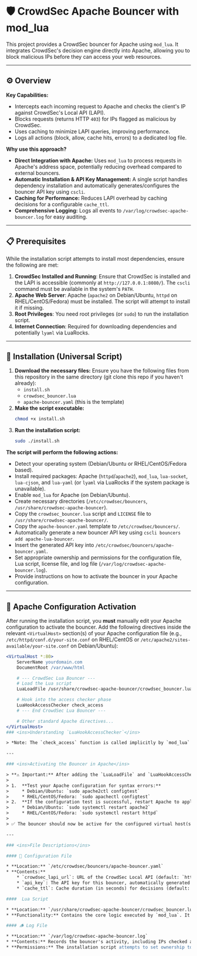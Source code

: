 # 🛡️ CrowdSec Apache Bouncer with mod_lua

This project provides a CrowdSec bouncer for Apache using `mod_lua`. It integrates CrowdSec's decision engine directly into Apache, allowing you to block malicious IPs before they can access your web resources.

---

## ⚙️ Overview

**Key Capabilities:**

* Intercepts each incoming request to Apache and checks the client's IP against CrowdSec's Local API (LAPI).
* Blocks requests (returns HTTP `403`) for IPs flagged as malicious by CrowdSec.
* Uses caching to minimize LAPI queries, improving performance.
* Logs all actions (block, allow, cache hits, errors) to a dedicated log file.

**Why use this approach?**

* **Direct Integration with Apache:** Uses `mod_lua` to process requests in Apache's address space, potentially reducing overhead compared to external bouncers.
* **Automatic Installation & API Key Management:** A single script handles dependency installation and automatically generates/configures the bouncer API key using `cscli`.
* **Caching for Performance:** Reduces LAPI overhead by caching decisions for a configurable `cache_ttl`.
* **Comprehensive Logging:** Logs all events to `/var/log/crowdsec-apache-bouncer.log` for easy auditing.

---

## 📋 Prerequisites

While the installation script attempts to install most dependencies, ensure the following are met:

1.  **CrowdSec Installed and Running**:
    Ensure that CrowdSec is installed and the LAPI is accessible (commonly at `http://127.0.0.1:8080/`). The `cscli` command must be available in the system's `PATH`.
2.  **Apache Web Server**:
    Apache (`apache2` on Debian/Ubuntu, `httpd` on RHEL/CentOS/Fedora) must be installed. The script will attempt to install it if missing.
3.  **Root Privileges**:
    You need root privileges (or `sudo`) to run the installation script.
4.  **Internet Connection**:
    Required for downloading dependencies and potentially `lyaml` via LuaRocks.

---

## 🚀 Installation (Universal Script)

1.  **Download the necessary files:**
    Ensure you have the following files from this repository in the same directory (git clone this repo if you haven't already):
    * `install.sh`
    * `crowdsec_bouncer.lua`
    * `apache-bouncer.yaml` (this is the template)
2.  **Make the script executable:**
    ```bash
    chmod +x install.sh
    ```
3.  **Run the installation script:**
    ```bash
    sudo ./install.sh
    ```

**The script will perform the following actions:**

* Detect your operating system (Debian/Ubuntu or RHEL/CentOS/Fedora based).
* Install required packages: Apache (`httpd`/`apache2`), `mod_lua`, `lua-socket`, `lua-cjson`, and `lua-yaml` (or `lyaml` via LuaRocks if the system package is unavailable).
* Enable `mod_lua` for Apache (on Debian/Ubuntu).
* Create necessary directories (`/etc/crowdsec/bouncers`, `/usr/share/crowdsec-apache-bouncer`).
* Copy the `crowdsec_bouncer.lua` script and `LICENSE` file to `/usr/share/crowdsec-apache-bouncer/`.
* Copy the `apache-bouncer.yaml` template to `/etc/crowdsec/bouncers/`.
* Automatically generate a new bouncer API key using `cscli bouncers add apache-lua-bouncer`.
* Insert the generated API key into `/etc/crowdsec/bouncers/apache-bouncer.yaml`.
* Set appropriate ownership and permissions for the configuration file, Lua script, license file, and log file (`/var/log/crowdsec-apache-bouncer.log`).
* Provide instructions on how to activate the bouncer in your Apache configuration.

---

## 🔧 Apache Configuration Activation

After running the installation script, you **must** manually edit your Apache configuration to activate the bouncer. Add the following directives inside the relevant `<VirtualHost>` section(s) of your Apache configuration file (e.g., `/etc/httpd/conf.d/your-site.conf` on RHEL/CentOS or `/etc/apache2/sites-available/your-site.conf` on Debian/Ubuntu):

```apache
<VirtualHost *:80>
    ServerName yourdomain.com
    DocumentRoot /var/www/html

    # --- CrowdSec Lua Bouncer ---
    # Load the Lua script
    LuaLoadFile /usr/share/crowdsec-apache-bouncer/crowdsec_bouncer.lua

    # Hook into the access checker phase
    LuaHookAccessChecker check_access
    # --- End CrowdSec Lua Bouncer ---

    # Other standard Apache directives...
</VirtualHost>
### <ins>Understanding `LuaHookAccessChecker`</ins>

> *Note: The `check_access` function is called implicitly by `mod_lua` during the access checker phase specified by `LuaHookAccessChecker`. It receives the Apache request object (`r`) automatically, which contains client IP and other request details necessary for the bouncer's logic. This hook runs early in the request cycle, before content generation, allowing malicious IPs to be blocked efficiently.*

---

### <ins>Activating the Bouncer in Apache</ins>

> **⚠️ Important:** After adding the `LuaLoadFile` and `LuaHookAccessChecker` lines to your Apache configuration:
>
> 1.  **Test your Apache configuration for syntax errors:**
>     * Debian/Ubuntu: `sudo apache2ctl configtest`
>     * RHEL/CentOS/Fedora: `sudo apachectl configtest`
> 2.  **If the configuration test is successful, restart Apache to apply the changes:**
>     * Debian/Ubuntu: `sudo systemctl restart apache2`
>     * RHEL/CentOS/Fedora: `sudo systemctl restart httpd`
>
> ✅ The bouncer should now be active for the configured virtual host(s).

---

### <ins>File Descriptions</ins>

#### 📄 Configuration File

* **Location:** `/etc/crowdsec/bouncers/apache-bouncer.yaml`
* **Contents:**
    * `crowdsec_lapi_url`: URL of the CrowdSec Local API (default: `http://127.0.0.1:8080/`). **Must be reachable** by the Apache server process.
    * `api_key`: The API key for this bouncer, automatically generated by `install.sh`.
    * `cache_ttl`: Cache duration (in seconds) for decisions (default: `60`). How long an IP's block/allow status is remembered before querying the LAPI again.

####  Lua Script

* **Location:** `/usr/share/crowdsec-apache-bouncer/crowdsec_bouncer.lua`
* **Functionality:** Contains the core logic executed by `mod_lua`. It reads the configuration, implements the `check_access` function hooked by Apache, queries the CrowdSec LAPI, manages the cache, logs actions, and returns the appropriate HTTP status code (e.g., `403` for blocked IPs or allows Apache to continue processing).

#### 🪵 Log File

* **Location:** `/var/log/crowdsec-apache-bouncer.log`
* **Contents:** Records the bouncer's activity, including IPs checked against LAPI, cache hits, blocked requests, allowed requests (can be verbose), and any errors encountered during operation (e.g., LAPI connection issues, configuration errors).
* **Permissions:** The installation script attempts to set ownership to the Apache user (`www-data` or `apache`) and permissions (e.g., `640`) to allow Apache to write to this file. **Verify these permissions if logging doesn't work.**
